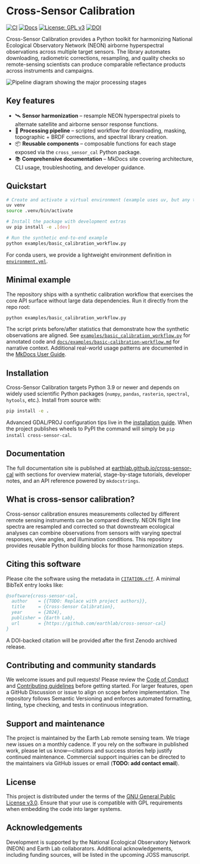 # Cross-Sensor Calibration

[![CI](https://github.com/earthlab/cross-sensor-cal/actions/workflows/ci.yml/badge.svg)](https://github.com/earthlab/cross-sensor-cal/actions/workflows/ci.yml)
[![Docs](https://github.com/earthlab/cross-sensor-cal/actions/workflows/gh-pages.yml/badge.svg)](https://earthlab.github.io/cross-sensor-cal/)
[![License: GPL v3](https://img.shields.io/badge/License-GPLv3-blue.svg)](LICENSE)
[![DOI](https://zenodo.org/badge/DOI/TODO.svg)](https://zenodo.org/)

Cross-Sensor Calibration provides a Python toolkit for harmonizing National Ecological
Observatory Network (NEON) airborne hyperspectral observations across multiple target
sensors. The library automates downloading, radiometric corrections, resampling, and
quality checks so remote-sensing scientists can produce comparable reflectance products
across instruments and campaigns.

![Pipeline diagram showing the major processing stages](docs/img/pipeline.png)

## Key features

- 🛰️ **Sensor harmonization** – resample NEON hyperspectral pixels to alternate
  satellite and airborne sensor response functions.
- 🧪 **Processing pipeline** – scripted workflow for downloading, masking,
  topographic + BRDF corrections, and spectral library creation.
- 📦 **Reusable components** – composable functions for each stage exposed via the
  `cross_sensor_cal` Python package.
- 📚 **Comprehensive documentation** – MkDocs site covering architecture, CLI usage,
  troubleshooting, and developer guidance.

## Quickstart

```bash
# Create and activate a virtual environment (example uses uv, but any tool works)
uv venv
source .venv/bin/activate

# Install the package with development extras
uv pip install -e .[dev]

# Run the synthetic end-to-end example
python examples/basic_calibration_workflow.py
```

For conda users, we provide a lightweight environment definition in
[`environment.yml`](environment.yml).

## Minimal example

The repository ships with a synthetic calibration workflow that exercises the
core API surface without large data dependencies. Run it directly from the repo
root:

```bash
python examples/basic_calibration_workflow.py
```

The script prints before/after statistics that demonstrate how the synthetic
observations are aligned. See [`examples/basic_calibration_workflow.py`](examples/basic_calibration_workflow.py)
for annotated code and [`docs/examples/basic-calibration-workflow.md`](docs/examples/basic-calibration-workflow.md)
for narrative context. Additional real-world usage patterns are documented in
the [MkDocs User Guide](docs/user-guide.md).

## Installation

Cross-Sensor Calibration targets Python 3.9 or newer and depends on widely used
scientific Python packages (`numpy`, `pandas`, `rasterio`, `spectral`, `hytools`,
etc.). Install from source with:

```bash
pip install -e .
```

Advanced GDAL/PROJ configuration tips live in the
[installation guide](docs/env-setup.md). When the project publishes wheels to
PyPI the command will simply be `pip install cross-sensor-cal`.

## Documentation

The full documentation site is published at
[earthlab.github.io/cross-sensor-cal](https://earthlab.github.io/cross-sensor-cal/)
with sections for overview material, stage-by-stage tutorials, developer notes,
and an API reference powered by `mkdocstrings`.

## What is cross-sensor calibration?

Cross-sensor calibration ensures measurements collected by different remote
sensing instruments can be compared directly. NEON flight line spectra are
resampled and corrected so that downstream ecological analyses can combine
observations from sensors with varying spectral responses, view angles, and
illumination conditions. This repository provides reusable Python building
blocks for those harmonization steps.

## Citing this software

Please cite the software using the metadata in [`CITATION.cff`](CITATION.cff).
A minimal BibTeX entry looks like:

```bibtex
@software{cross-sensor-cal,
  author    = {{TODO: Replace with project authors}},
  title     = {Cross-Sensor Calibration},
  year      = {2024},
  publisher = {Earth Lab},
  url       = {https://github.com/earthlab/cross-sensor-cal}
}
```

A DOI-backed citation will be provided after the first Zenodo archived release.

## Contributing and community standards

We welcome issues and pull requests! Please review the
[Code of Conduct](CODE_OF_CONDUCT.md) and [Contributing guidelines](CONTRIBUTING.md)
before getting started. For larger features, open a GitHub Discussion or issue
to align on scope before implementation. The repository follows Semantic
Versioning and enforces automated formatting, linting, type checking, and tests
in continuous integration.

## Support and maintenance

The project is maintained by the Earth Lab remote sensing team. We triage new
issues on a monthly cadence. If you rely on the software in published work,
please let us know—citations and success stories help justify continued
maintenance. Commercial support inquiries can be directed to the maintainers via
GitHub issues or email (**TODO: add contact email**).

## License

This project is distributed under the terms of the [GNU General Public License
v3.0](LICENSE). Ensure that your use is compatible with GPL requirements when
embedding the code into larger systems.

## Acknowledgements

Development is supported by the National Ecological Observatory Network (NEON)
and Earth Lab collaborators. Additional acknowledgements, including funding
sources, will be listed in the upcoming JOSS manuscript.

